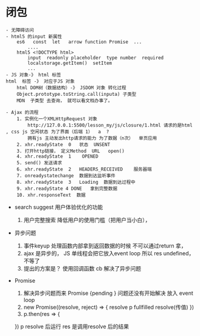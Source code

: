 # 闭包
    - 无障碍访问 
    - html5 的input 新属性
        es6   const  let   arrow function Promise  ...  
            ....
        html5 <!DOCTYPE html>  
            input  readonly placeholder  type number  required
            localstorage.getItem()  setItem
            ...
    - JS 对象-》 html 标签 
    html  标签 -》 对应于JS 对象 
        html DOM树（数据结构）-》 JSDOM 对象 转化过程
        Object.prototype.toString.call(inputa) 子类型
        MDN  子类型 去查询， 就可以看文档办事了。 

    - Ajax 的流程
        1. 实例化一个XMLHttpRequest 对象 
            http://127.0.0.1:5500/lesson_my/js/closure/1.html 请求的是html , css js 空闲状态 为了界面（后端 1）  a  ? 
            拥有js 主动发出http请求的能力 为了数据（n次）  单页应用
        2. xhr.readyState  0   状态  UNSENT
        3. 打开http链接， 定义Method  URL   open() 
        4. xhr.readyState  1    OPENED
        5. send() 发送请求
        6. xhr.readyState  2   HEADERS_RECEIVED    服务器端
        7. onreadystatechange  数据到达监听事件
        8. xhr.readyState  3   Loading  数据到达过程中
        9. xhr.readyState 4 DONE   拿到完整数据
        10. xhr.responseText  数据 

- search suggest 用户体验优化的功能
    1. 用户完整搜索 
        降低用户的使用门槛（把用户当小白），

- 异步问题
    1. 事件keyup 
        处理函数内部拿到返回数据的时候
        不可以通过return 拿， 
    2. ajax 是异步的， JS 单线程会把它放入event loop
        所以  res undefined， 不等了
    3. 提出的方案是？
        使用回调函数  cb 
        解决了异步问题
    
- Promise 
    1. 解决异步问题而来
        Promise {pending }   问题还没有开始解决 放入 event loop 
    2. new Promise((resolve, reject) => {
        resolve
        p   fullfilled   resolve(传值)
    })
    3. p.then(res => {
        
    })
        p  resolve 后运行 res 是调用resolve 后的结果 